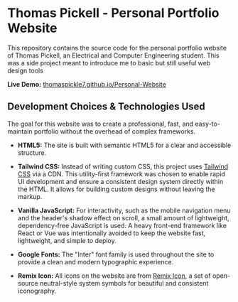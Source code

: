# Thomas Pickell - Personal Portfolio Website

This repository contains the source code for the personal portfolio website of Thomas Pickell, an Electrical and Computer Engineering student. This was a side project meant to introduce me to basic but still useful web design tools

**Live Demo:** [thomaspickle7.github.io/Personal-Website](https://www.google.com/search?q=https://thomaspickle7.github.io/Personal-Website)

## Development Choices & Technologies Used

The goal for this website was to create a professional, fast, and easy-to-maintain portfolio without the overhead of complex frameworks.

  * **HTML5:** The site is built with semantic HTML5 for a clear and accessible structure.

  * **Tailwind CSS:** Instead of writing custom CSS, this project uses [Tailwind CSS](https://tailwindcss.com/) via a CDN. This utility-first framework was chosen to enable rapid UI development and ensure a consistent design system directly within the HTML. It allows for building custom designs without leaving the markup.

  * **Vanilla JavaScript:** For interactivity, such as the mobile navigation menu and the header's shadow effect on scroll, a small amount of lightweight, dependency-free JavaScript is used. A heavy front-end framework like React or Vue was intentionally avoided to keep the website fast, lightweight, and simple to deploy.

  * **Google Fonts:** The "Inter" font family is used throughout the site to provide a clean and modern typographic experience.

  * **Remix Icon:** All icons on the website are from [Remix Icon](https://remixicon.com/), a set of open-source neutral-style system symbols for beautiful and consistent iconography.
